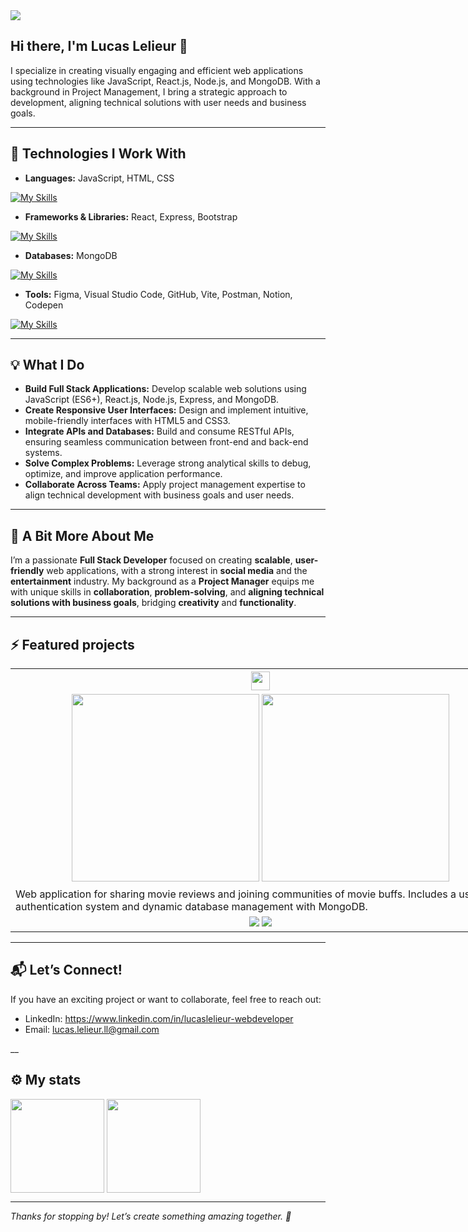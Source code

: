 <img src="https://media.licdn.com/dms/image/v2/D4E16AQEBdQ0gV69CuA/profile-displaybackgroundimage-shrink_350_1400/profile-displaybackgroundimage-shrink_350_1400/0/1734540743585?e=1742428800&v=beta&t=xV9UpSWVrqJmnXw40e5aSWHJwP20pggHaY2Innxqlww" />

## Hi there, I'm Lucas Lelieur 👋

I specialize in creating visually engaging and efficient web applications using technologies like JavaScript, React.js, Node.js, and MongoDB. With a background in Project Management, I bring a strategic approach to development, aligning technical solutions with user needs and business goals.  

___

## 🚀 Technologies I Work With

- **Languages:** JavaScript, HTML, CSS
  
[![My Skills](https://skillicons.dev/icons?i=js,html,css&theme=light)](https://skillicons.dev)

- **Frameworks & Libraries:** React, Express, Bootstrap
  
[![My Skills](https://skillicons.dev/icons?i=react,express,bootstrap&theme=light)](https://skillicons.dev)

- **Databases:** MongoDB
  
[![My Skills](https://skillicons.dev/icons?i=mongodb&theme=light)](https://skillicons.dev)

- **Tools:** Figma, Visual Studio Code, GitHub, Vite, Postman, Notion, Codepen
  
[![My Skills](https://skillicons.dev/icons?i=figma,vscode,github,vite,postman,notion,codepen&theme=light)](https://skillicons.dev)

___

## 💡 What I Do

- **Build Full Stack Applications:** Develop scalable web solutions using JavaScript (ES6+), React.js, Node.js, Express, and MongoDB.
- **Create Responsive User Interfaces:** Design and implement intuitive, mobile-friendly interfaces with HTML5 and CSS3.
- **Integrate APIs and Databases:** Build and consume RESTful APIs, ensuring seamless communication between front-end and back-end systems.
- **Solve Complex Problems:** Leverage strong analytical skills to debug, optimize, and improve application performance.
- **Collaborate Across Teams:** Apply project management expertise to align technical development with business goals and user needs.  

___

## 🤠 A Bit More About Me

I’m a passionate **Full Stack Developer** focused on creating **scalable**, **user-friendly** web applications, with a strong interest in **social media** and the **entertainment** industry. My background as a **Project Manager** equips me with unique skills in **collaboration**, **problem-solving**, and **aligning technical solutions with business goals**, bridging **creativity** and **functionality**.  
___

## ⚡️ Featured projects

<table style="width:800px">
  <tr>
    <th><img src="https://res.cloudinary.com/dhluctrie/image/upload/v1736788255/LOGO_blanca_kkwqzh.png" style="height:30px"/></th>
  </tr>
  <tr>
    <td align="center">
      <img height=300 src="https://res.cloudinary.com/dhluctrie/image/upload/v1736790108/PICKUP_MockUp2_t2nso6.png"/>
      <img height=300 src="https://res.cloudinary.com/dhluctrie/image/upload/v1736788512/MockUp-1_r5ffnv.png"/>
    </td>
  </tr>
  <tr>
    <td>Web application for sharing movie reviews and joining communities of movie buffs. Includes a user authentication system and dynamic database management with MongoDB.
</td>
  </tr>
  <tr>
    <td align="center">
        <span><img src="https://img.shields.io/badge/-CLIENT-green?style=for-the-badge&logo=github&link=https%3A%2F%2Fgithub.com%2FLelieur%2FLaPremiere_FindYourMovie" />
</span>
        <span><img src="https://img.shields.io/badge/-SERVER-green?style=for-the-badge&logo=github&link=https%3A%2F%2Fgithub.com%2FLelieur%2FLaPremiere_FindYourMovie" />
</span>
    </td>
  </tr>
</table>

___

## 📬 Let’s Connect!
If you have an exciting project or want to collaborate, feel free to reach out:

- LinkedIn: <a href="https://www.linkedin.com/in/lucaslelieur-webdeveloper/" target="_blank">https://www.linkedin.com/in/lucaslelieur-webdeveloper</a>
- Email: <a href="lucas.lelieur.ll@gmail.com" target="_blank">lucas.lelieur.ll@gmail.com</a>

__

## ⚙️ My stats


<div style="display: flex, justify-content:inline">
  <img height=150 align="center" src="https://github-readme-stats.vercel.app/api?username=lelieur&theme=dark&layout=compact" />
  <img height=150 align="center" src="https://github-readme-stats.vercel.app/api/top-langs?username=lelieur&theme=dark&layout=compact" />
</div>

___

*Thanks for stopping by! Let’s create something amazing together. 🚀*


<!--
**Lelieur/Lelieur** is a ✨ _special_ ✨ repository because its `README.md` (this file) appears on your GitHub profile.

Here are some ideas to get you started:

- 🔭 I’m currently working on ...
- 🌱 I’m currently learning ...
- 👯 I’m looking to collaborate on ...
- 🤔 I’m looking for help with ...
- 💬 Ask me about ...
- 📫 How to reach me: ...
- 😄 Pronouns: ...
- ⚡ Fun fact: ...
-->
